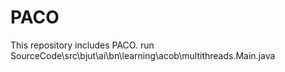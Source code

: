 # PACO
This repository includes PACO.
run SourceCode\src\bjut\ai\bn\learning\acob\multithreads.Main.java

